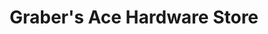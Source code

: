 ---
title: "Graber's Ace Hardware Store"
url: /mcpherson/grabers-ace-hardware-store/
shop: doityourself
---